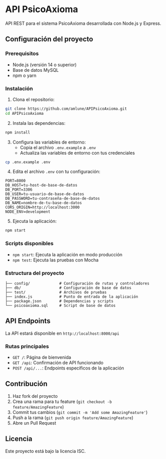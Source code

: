 # API PsicoAxioma

API REST para el sistema PsicoAxioma desarrollada con Node.js y Express.

## Configuración del proyecto

### Prerequisitos

- Node.js (versión 14 o superior)
- Base de datos MySQL
- npm o yarn

### Instalación

1. Clona el repositorio:
```bash
git clone https://github.com/amlune/APIPsicoAxioma.git
cd APIPsicoAxioma
```

2. Instala las dependencias:
```bash
npm install
```

3. Configura las variables de entorno:
   - Copia el archivo `.env.example` a `.env`
   - Actualiza las variables de entorno con tus credenciales

```bash
cp .env.example .env
```

4. Edita el archivo `.env` con tu configuración:
```env
PORT=8000
DB_HOST=tu-host-de-base-de-datos
DB_PORT=3306
DB_USER=tu-usuario-de-base-de-datos
DB_PASSWORD=tu-contraseña-de-base-de-datos
DB_NAME=nombre-de-tu-base-de-datos
CORS_ORIGIN=http://localhost:3000
NODE_ENV=development
```

5. Ejecuta la aplicación:
```bash
npm start
```

### Scripts disponibles

- `npm start`: Ejecuta la aplicación en modo producción
- `npm test`: Ejecuta las pruebas con Mocha

### Estructura del proyecto

```
├── config/             # Configuración de rutas y controladores
├── db/                 # Configuración de base de datos
├── test/               # Archivos de pruebas
├── index.js            # Punto de entrada de la aplicación
├── package.json        # Dependencias y scripts
└── psicoaxioma.sql     # Script de base de datos
```

## API Endpoints

La API estará disponible en `http://localhost:8000/api`

### Rutas principales

- `GET /`: Página de bienvenida
- `GET /api`: Confirmación de API funcionando
- `POST /api/...`: Endpoints específicos de la aplicación

## Contribución

1. Haz fork del proyecto
2. Crea una rama para tu feature (`git checkout -b feature/AmazingFeature`)
3. Commit tus cambios (`git commit -m 'Add some AmazingFeature'`)
4. Push a la rama (`git push origin feature/AmazingFeature`)
5. Abre un Pull Request

## Licencia

Este proyecto está bajo la licencia ISC.
